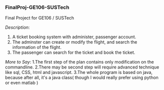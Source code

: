 ### FinalProj-GE106-SUSTech
Final Project for GE106 / SUSTech

*Description*:
1. A ticket booking system with administer, passenger account.
2. The adminster can create or modify the flight, and search the information of the flight.
3. The passenger can search for the ticket and book the ticket.

*More to Say*:
1.The first step of the plan contains only modification on the commandline.
2.There may be second step will require advanced technique like sql, CSS, html and javascript.
3.The whole program is based on java, because after all, it's a java class( though I would really prefer using python or even matlab )

